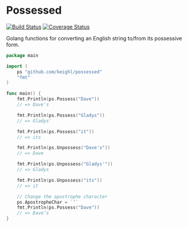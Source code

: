 # Possessed

[![Build Status](https://travis-ci.org/keighl/possessed.png?branch=master)](https://travis-ci.org/keighl/possessed) [![Coverage Status](https://coveralls.io/repos/keighl/possessed/badge.svg)](https://coveralls.io/r/keighl/possessed)

Golang functions for converting an English string to/from its possessive form.

```go
package main

import (
    ps "github.com/keighl/possessed"
    "fmt"
)

func main() {
    fmt.Println(ps.Possess("Dave"))
    // => Dave's

    fmt.Println(ps.Possess("Gladys"))
    // => Gladys'

    fmt.Println(ps.Possess("it"))
    // => its

    fmt.Println(ps.Unpossess("Dave's"))
    // => Dave

    fmt.Println(ps.Unpossess("Gladys'"))
    // => Gladys

    fmt.Println(ps.Unpossess("its"))
    // => it

    // Change the apostrophe character
    ps.ApostropheChar = `’`
    fmt.Println(ps.Possess("Dave"))
    // => Dave’s
}
```

